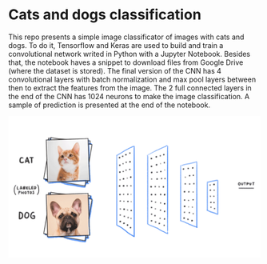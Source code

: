 # Cats and dogs classification

This repo presents a simple image classificator of images with cats and dogs. To do it, Tensorflow and Keras are used to build and train a convolutional network writed in Python with a Jupyter Notebook. Besides that, the notebook haves a snippet to download files from Google Drive (where the dataset is stored). The final version of the CNN has 4 convolutional layers with batch normalization and max pool layers between then to extract the features from the image. The 2 full connected layers in the end of the CNN has 1024 neurons to make the image classification. A sample of prediction is presented at the end of the notebook.

<p align="center">
  <img alt="cats vs dogs" src="./1_oB3S5yHHhvougJkPXuc8og.gif"
</p>
